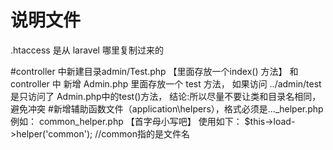 # 说明文件
.htaccess 是从 laravel 哪里复制过来的 

#controller 中新建目录admin/Test.php 【里面存放一个index() 方法】
            和 controller 中 新增 Admin.php 里面存放一个 test 方法，
            如果访问 ../admin/test 是只访问了 Admin.php中的test()方法，
            结论:所以尽量不要让类和目录名相同，避免冲突
#新增辅助函数文件（application\helpers），格式必须是..._helper.php  例如： common_helper.php 【首字母小写吧】 
使用如下： $this->load->helper('common'); //common指的是文件名